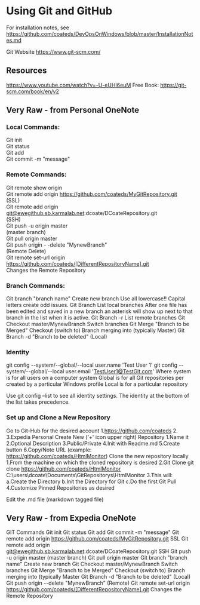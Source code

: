 # Using Git and GitHub
For installation notes, see 
https://github.com/coateds/DevOpsOnWindows/blob/master/InstallationNotes.md

Git Website
https://www.git-scm.com/

## Resources
https://www.youtube.com/watch?v=-U-eUHI6euM
Free Book:  https://git-scm.com/book/en/v2


## Very Raw - from Personal OneNote


### Local Commands: 
Git init  
Git status  
Git add  
Git commit -m "message"  

### Remote Commands: 
Git remote show origin  
Git remote add origin https://github.com/coateds/MyGitRepository.git  
  (SSL)  
Git remote add origin git@ewegithub.sb.karmalab.net:dcoate/DCoateRepository.git  
  (SSH)  
Git push -u origin master  
  (master branch)  
Git pull origin master  
Git push origin - -delete "MynewBranch"  
  (Remote Delete)  
Git remote set-url origin https://github.com/coateds/[DifferentRepositoryName].git  
  Changes the Remote Repository  

### Branch Commands: 
Git branch "branch name" 
  Create new branch 
  Use all lowercase!! Capital letters create odd issues. 
Git Branch 
  List local branches 
  After one file has been edited and saved in a new branch an asterisk will show up next to that branch in the list when it is active. 
Git Branch –r 
  List remote branches 
Git Checkout master/MynewBranch 
  Switch branches 
Git Merge "Branch to be Merged" 
  Checkout (switch to) Branch merging into (typically Master) 
Git Branch -d "Branch to be deleted" 
  (Local) 

### Identity 
git config --system/--global/--local user.name 'Test User 1' 
git config --system/--global/--local user.email 'TestUser1@TestGit.com' 
  Where system is for all users on a computer system 
    Global is for all Git repositories per created by a particular Windows profile 
    Local is for a particular repository 

Use git config –list to see all identity settings. The identity at the bottom of the list takes precedence.  

### Set up and Clone a New Repository 
Go to Git-Hub for the desired account 
1.https://github.com/coateds 
2.<ewe> 
3.Expedia Personal 
Create New ('+' icon upper right) Repository 
1.Name it 
2.Optional Description 
3.Public/Private 
4.Init with Readme.md 
5.Create button 
6.Copy/Note URL (example:  https://github.com/coateds/HtmlMonitor) 
Clone the new repository locally 
1.From the machine on which the cloned repository is desired 
2.Git Clone <URL> <PathToNewLocalRepository> 
  git clone https://github.com/coateds/HtmlMonitor 
  C:\users\dcoate\Documents\GitRepositorys\HtmlMonitor 
3.This will: 
  a.Create the Directory 
  b.Init the Directory for Git 
  c.Do the first Git Pull 
4.Customize Pinned Repositories as desired 

Edit the .md file (markdown tagged file) 




## Very Raw - from Expedia OneNote

GIT Commands
	Git init
	Git status
	Git add
	Git commit -m "message"
	Git remote add origin https://github.com/coateds/MyGitRepository.git
		SSL
	Git remote add origin git@ewegithub.sb.karmalab.net:dcoate/DCoateRepository.git
		SSH
	Git push -u origin master
		(master branch)
	Git pull origin master
	Git branch "branch name"
		Create new branch
	Git Checkout master/MynewBranch
		Switch branches
	Git Merge "Branch to be Merged"
		Checkout (switch to) Branch merging into (typically Master
	Git Branch -d "Branch to be deleted"
		(Local)
	Git push origin --delete "MynewBranch"
		(Remote)
	Git remote set-url origin https://github.com/coateds/[DifferentRepositoryName].git
		Changes the Remote Repository
		

